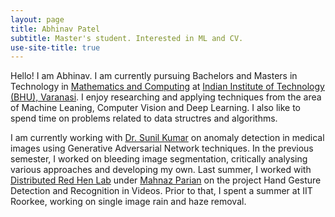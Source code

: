 ```yaml
---
layout: page
title: Abhinav Patel
subtitle: Master's student. Interested in ML and CV.
use-site-title: true
---
```


Hello! I am Abhinav. I am currently pursuing Bachelors and Masters in Technology in [Mathematics and Computing](https://www.iitbhu.ac.in/dept/mat/courses/idd) at [Indian Institute of Technology (BHU), Varanasi](https://www.iitbhu.ac.in/). I enjoy researching and applying techniques from the area of Machine Leaning, Computer Vision and Deep Learning. I also like to spend time on problems related to data structres and algorithms.

I am currently working with [Dr. Sunil Kumar]() on anomaly detection in medical images using Generative Adversarial Network techniques. In the previous semester, I worked on bleeding image segmentation, critically analysing various approaches and developing my own. Last summer, I worked with [Distributed Red Hen Lab](http://www.redhenlab.org/) under [Mahnaz Parian](https://dbis.dmi.unibas.ch/team/mahnaz-amiri-parian/) on the project Hand Gesture Detection and Recognition in Videos. Prior to that, I spent a summer at IIT Roorkee, working on single image rain and haze removal.  